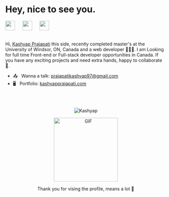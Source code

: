 
<h1 align="left">Hey, nice to see you.</h1>



<div align="left">
<a href="https://www.linkedin.com/in/prajapatikashyap" target="_blank"><img height="30" src="https://img.icons8.com/fluency/48/000000/linkedin.png"></a>&nbsp;&nbsp;&nbsp;&nbsp;&nbsp; 
<a href="https://www.instagram.com/krish_4u_" target="_blank"><img height="30" src="https://image.flaticon.com/icons/png/512/1383/1383263.png"></a>&nbsp;&nbsp;&nbsp;&nbsp;&nbsp;
<a href="https://open.spotify.com/playlist/34aeAs5mC7btTSvkTm3mkY?si=d1d5614b8bc444fc" target="_blank"><img height="30" src="https://image.flaticon.com/icons/png/512/725/725281.png"></a> &nbsp;&nbsp;&nbsp;&nbsp;&nbsp;
</div>


<br>

Hi, [Kashyap Prajapati](http://www.kashyapprajapati.com/) this side, recently completed master's at the University of Windsor, ON, Canada and a web developer 👨🏻‍💻. I am Looking for full time Front-end or Full-stack developer opportunities in Canada. If you have any exciting projects and need extra hands, happy to collaborate 🤝. 
<br>
 - 📤 &nbsp; Wanna a talk: [prajapatikashyap97@gmail.com](mailto:prajapatikashyap97@gmail.com)
 - 🖥️ &nbsp;  Portfolio: [kashyapprajapati.com](https://www.kashyapprajapati.com)
 
 <br>
<!-- <div >
<a align="left">
  <img src="https://github-readme-stats.vercel.app/api/?username=krish4uu&hide=stars,issues,contribs&count_private=true&theme=tokyonight&showicons=true" width="450" />
</a> &nbsp;&nbsp;&nbsp;&nbsp; 
 <a alighn="right">
  <img src="https://github-readme-stats.vercel.app/api/top-langs/?username=krish4uu&layout=compact&langs_count=5&theme=tokyonight" width="340"/>
</a>
</div> -->
 <br> 
 <p align="center"> <img src="https://komarev.com/ghpvc/?username=krish4uu" alt="Kashyap" /> </p>
 <p align="center"><img align="center" height="200" alt="GIF" src="https://media.giphy.com/media/S6qkS0ETvel6EZat45/giphy.gif" /></p>
 <p align="center"> Thank you for vising the profile, means a lot 🖤 </p>
 



<!---
krish4uu/krish4uu is a ✨ special ✨ repository because its `README.md` (this file) appears on your GitHub profile.
You can click the Preview link to take a look at your changes.
--->
